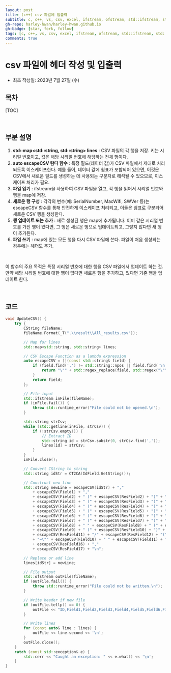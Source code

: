 ```yaml
---
layout: post
title: (c++) csv 파일에 입출력
subtitle: c, c++, vs, csv, excel, ifstream, ofstream, std::ifstream, std::ofstream, tellp, map, lambda function
gh-repo: harley-hwan/harley-hwan.github.io
gh-badge: [star, fork, follow]
tags: [c, c++, vs, csv, excel, ifstream, ofstream, std::ifstream, std::ofstream, tellp, map, lambda function]
comments: true
---
```


# csv 파일에 헤더 작성 및 입출력
- 최초 작성일: 2023년 7월 27일 (수)

## 목차

[TOC]

<br/>

## 부분 설명

1. __std::map<std::string, std::string> lines__ : CSV 파일의 각 행을 저장. 키는 시리얼 번호이고, 값은 해당 시리얼 번호에 해당하는 전체 행이다.
2. __auto escapeCSV 람다 함수__ : 특정 필드(데이터 값)가 CSV 파일에서 제대로 처리되도록 이스케이프한다. 예를 들어, 데이터 값에 쉼표가 포함되어 있으면, 이것은 CSV에서 새로운 필드를 생성하는 데 사용되는 구분자로 해석될 수 있으므로, 이스케이프 처리가 필요.
3. __파일 읽기__ : ifstream을 사용하여 CSV 파일을 열고, 각 행을 읽어서 시리얼 번호와 행을 map에 저장.
4. __새로운 행 구성__ : 각각의 변수(예: SerialNumber, MacWifi, SWVer 등)는 escapeCSV 함수를 통해 안전하게 이스케이프 처리되고, 이들은 쉼표로 구분되어 새로운 CSV 행을 생성한다.
5. __행 업데이트 또는 추가__ : 새로 생성된 행은 map에 추가됩니다. 이미 같은 시리얼 번호를 가진 행이 있다면, 그 행은 새로운 행으로 업데이트되고, 그렇지 않다면 새 행이 추가된다.
6. __파일 쓰기__ : map에 있는 모든 행을 다시 CSV 파일에 쓴다. 파일이 처음 생성되는 경우에는 헤더도 추가.

<br/>

이 함수의 주요 목적은 특정 시리얼 번호에 대한 행을 CSV 파일에서 업데이트 하는 것. 만약 해당 시리얼 번호에 대한 행이 없다면 새로운 행을 추가하고, 있다면 기존 행을 업데이트 한다.

<br/>

## 코드

```c++
void UpdateCSV() {
	try {
		CString fileName;
		fileName.Format(_T(".\\result\\All_results.csv"));

		// Map for lines
		std::map<std::string, std::string> lines;

		// CSV Escape Function as a lambda expression
		auto escapeCSV = [](const std::string& field) {
			if (field.find(',') != std::string::npos || field.find('\n') != std::string::npos || field.find('\"') != std::string::npos) {
				return "\"" + std::regex_replace(field, std::regex("\""), "\"\"") + "\"";
			}
			return field;
		};

		// File input
		std::ifstream inFile(fileName);
		if (inFile.fail()) {
			throw std::runtime_error("File could not be opened.\n");
		}

		std::string strCsv;
		while (std::getline(inFile, strCsv)) {
			if (!strCsv.empty()) {
				// Extract ID
				std::string id = strCsv.substr(0, strCsv.find(','));
				lines[id] = strCsv;
			}
		}
		inFile.close();

		// Convert CString to string
		std::string idStr = CT2CA(IdField.GetString());

		// Construct new line
		std::string newLine = escapeCSV(idStr) + ","
			+ escapeCSV(Field1) + ","
			+ escapeCSV(Field2) + " (" + escapeCSV(ResField2) + ")" + ","
			+ escapeCSV(Field3) + " (" + escapeCSV(ResField3) + ")" + ","
			+ escapeCSV(Field4) + " (" + escapeCSV(ResField4) + ")" + ","
			+ escapeCSV(Field5) + " (" + escapeCSV(ResField5) + ")" + ","
			+ escapeCSV(Field6) + " (" + escapeCSV(ResField6) + ")" + ","
			+ escapeCSV(Field7) + " (" + escapeCSV(ResField7) + ")" + ","
			+ escapeCSV(Field8) + " " + escapeCSV(ResField8) + " (" + escapeCSV(ResField9) + ")" + ","
			+ escapeCSV(Field9) + " (" + escapeCSV(ResField10) + ")" + ","
			+ escapeCSV(ResField11) + "/" + escapeCSV(ResField12) + "(" + escapeCSV(ResField13) + " " + escapeCSV(ResField14) + ")" + " (" + escapeCSV(ResField15) + ")" + ","
			+ "=\"" + escapeCSV(Field10) + " " + escapeCSV(Field11) + "\"" + ","
			+ escapeCSV(ResField16) + ","
			+ escapeCSV(ResField17) + "\n";

		// Replace or add line
		lines[idStr] = newLine;

		// File output
		std::ofstream outFile(fileName);
		if (outFile.fail()) {
			throw std::runtime_error("File could not be written.\n");
		}

		// Write header if new file
		if (outFile.tellp() == 0) {
			outFile << "ID,Field1,Field2,Field3,Field4,Field5,Field6,Field7,Field8,Field9,Field10,Field11,Field12,Field13,Field14\n";
		}

		// Write lines
		for (const auto& line : lines) {
			outFile << line.second << '\n';
		}
		outFile.close();
	}
	catch (const std::exception& e) {
		std::cerr << "Caught an exception: " << e.what() << '\n';
	}
}

```

